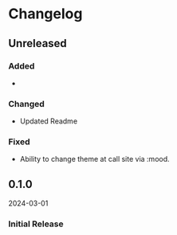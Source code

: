 # Changelog

## Unreleased

### Added
- 

### Changed
- Updated Readme 

### Fixed
- Ability to change theme at call site via :mood.

## 0.1.0
2024-03-01

### Initial Release
